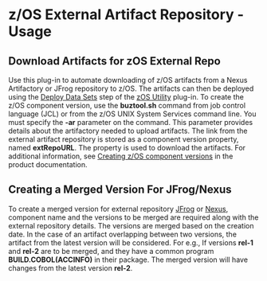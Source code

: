 # z/OS External Artifact Repository - Usage

## Download Artifacts for zOS External Repo

Use this plug-in to automate downloading of z/OS artifacts from a Nexus Artifactory or JFrog repository to z/OS. The artifacts can then be deployed using the [Deploy Data Sets](../zos-deploy/steps.md#deploy-datasets-and-uss-files) step of the [zOS Utility](https://urbancode.github.io/IBM-UCx-PLUGIN-DOCS/UCD/zos-deploy/) plug-in.
To create the z/OS component version, use the **buztool.sh** command from job control language (JCL) or from the z/OS UNIX System Services command line. You must specify the **-ar** parameter on the command. This parameter provides details about the artifactory needed to upload artifacts. The link from the external artifact repository is stored as a component version property, named **extRepoURL**. The property is used to download the artifacts.
For additional information, see [Creating z/OS component versions](https://www.ibm.com/support/knowledgecenter/en/SS4GSP_7.0.4/com.ibm.udeploy.doc/topics/zos_runtools.html) in the product documentation.

## Creating a Merged Version For JFrog/Nexus

To create a merged version for external repository [JFrog](steps.md#create-a-merged-version-for-jfrog-artifactory) or [Nexus](steps.md#create-a-merged-version-for-nexus), component name and the versions to be merged are required along with the external repository details.
The versions are merged based on the creation date. In the case of an artifact overlapping between two versions, the artifact from the latest version will be considered.
For e.g., If versions **rel-1** and **rel-2** are to be merged, and they have a common program **BUILD.COBOL(ACCINFO)** in their package. The merged version will have changes from the latest version **rel-2**.
